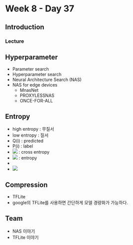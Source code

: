 # Week 8 - Day 37

## Introduction

### Lecture

## Hyperparameter

- Parameter search
- Hyperparameter search
- Neural Architecture Search (NAS)
- NAS for edge devices
  - MnasNet
  - PROXYLESSNAS
  - ONCE-FOR-ALL

## Entropy

- high entropy : 무질서
- low entropy : 질서
- Q(i) : predicted
- P(i) : label
- <img src="https://render.githubusercontent.com/render/math?math=\sum^n_{i=1}{-P(i)}\ln{Q(i)}"> : cross entropy
- <img src="https://render.githubusercontent.com/render/math?math=\sum^n_{i=1}{-P(i)}\ln{P(i)}"> : entropy
-
- <img src="https://render.githubusercontent.com/render/math?math=H(X)=-\sum^n_{i=1}P(x_i)\log_{base}P(x_i)=\sum^n_{i=1}P(x_i)\log_{base}\frac{1}{P(x_i)}">

## Compression

- TFLite
- google의 TFLite를 사용하면 간단하게 모델 경량화가 가능하다.

## Team

- NAS 이야기
- TFLite 이야기
